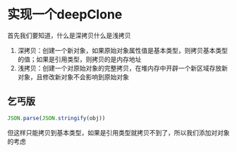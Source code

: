 # 实现一个deepClone

首先我们要知道，什么是深拷贝什么是浅拷贝

1. 深拷贝：创建一个新对象，如果原始对象属性值是基本类型，则拷贝基本类型的值；如果是引用类型，则拷贝的是内存地址
2. 浅拷贝：创建一个对原始对象的完整拷贝，在堆内存中开辟一个新区域存放新对象，且修改新对象不会影响到原始对象

## 乞丐版

```js
JSON.parse(JSON.stringify(obj))
```

但这样只能拷贝到基本类型，如果是引用类型就拷贝不到了，所以我们添加对对象的考虑

